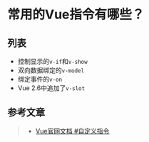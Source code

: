 # 常用的Vue指令有哪些？

## 列表

 * 控制显示的`v-if`和`v-show`
 * 双向数据绑定的`v-model`
 * 绑定事件的`v-on`
 * Vue 2.6中追加了`v-slot`

## 参考文章

> * [Vue官网文档 #自定义指令](https://cn.vuejs.org/v2/guide/custom-directive.html)
